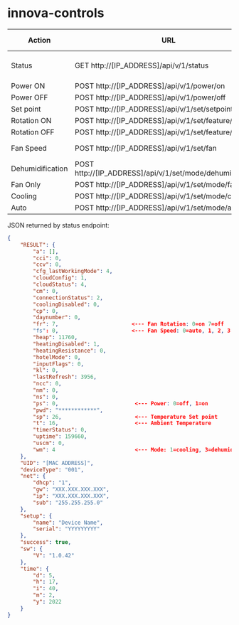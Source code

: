 # innova-controls

|Action|URL|Data Needed|Extra Info|
|---|---|---|---|
|Status|GET http://[IP_ADDRESS]/api/v/1/status||Returns json object|
|Power ON|POST http://[IP_ADDRESS]/api/v/1/power/on|||
|Power OFF|POST http://[IP_ADDRESS]/api/v/1/power/off|||
|Set point|POST http://[IP_ADDRESS]/api/v/1/set/setpoint|p_temp=24||
|Rotation ON|POST http://[IP_ADDRESS]/api/v/1/set/feature/rotation|value=0||
|Rotation OFF|POST http://[IP_ADDRESS]/api/v/1/set/feature/rotation|value=7||
|Fan Speed|POST http://[IP_ADDRESS]/api/v/1/set/fan|value=[0-3]|0=auto  + 1,2,3|
|Dehumidification|POST http://[IP_ADDRESS]/api/v/1/set/mode/dehumidification|||
|Fan Only|POST http://[IP_ADDRESS]/api/v/1/set/mode/fanonly|||
|Cooling|POST http://[IP_ADDRESS]/api/v/1/set/mode/cooling|||
|Auto|POST http://[IP_ADDRESS]/api/v/1/set/mode/auto|||


JSON returned by status endpoint:
```json
{
    "RESULT": {
        "a": [],
        "cci": 0,
        "ccv": 0,
        "cfg_lastWorkingMode": 4,
        "cloudConfig": 1,
        "cloudStatus": 4,
        "cm": 0,
        "connectionStatus": 2,
        "coolingDisabled": 0,
        "cp": 0,
        "daynumber": 0,
        "fr": 7,                       <--- Fan Rotation: 0=on 7=off
        "fs": 0,                       <--- Fan Speed: 0=auto, 1, 2, 3
        "heap": 11760,
        "heatingDisabled": 1,
        "heatingResistance": 0,
        "hotelMode": 0,
        "inputFlags": 0,
        "kl": 0,
        "lastRefresh": 3956,
        "ncc": 0,
        "nm": 0,
        "ns": 0,
        "ps": 0,                        <--- Power: 0=off, 1=on
        "pwd": "************",
        "sp": 26,                       <--- Temperature Set point
        "t": 16,                        <--- Ambient Temperature
        "timerStatus": 0,
        "uptime": 159660,
        "uscm": 0,
        "wm": 4                         <--- Mode: 1=cooling, 3=dehumidification, 4=fanonly. 5=auto
    },
    "UID": "[MAC ADDRESS]",
    "deviceType": "001",
    "net": {
        "dhcp": "1",
        "gw": "XXX.XXX.XXX.XXX",
        "ip": "XXX.XXX.XXX.XXX",
        "sub": "255.255.255.0"
    },
    "setup": {
        "name": "Device Name",
        "serial": "YYYYYYYYY"
    },
    "success": true,
    "sw": {
        "V": "1.0.42"
    },
    "time": {
        "d": 5,
        "h": 17,
        "i": 40,
        "m": 2,
        "y": 2022
    }
}

```
